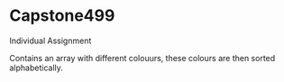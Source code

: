 # Capstone499
Individual Assignment

Contains an array with different colouurs, these colours are then sorted alphabetically.
